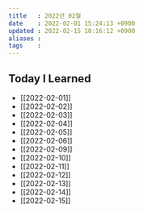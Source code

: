 ```yaml
---
title   : 2022년 02월 
date    : 2022-02-01 15:24:13 +0900
updated : 2022-02-15 10:16:12 +0900
aliases : 
tags    : 
---
```

## Today I Learned 
- [[2022-02-01]]
- [[2022-02-02]]
- [[2022-02-03]]
- [[2022-02-04]]
- [[2022-02-05]]
- [[2022-02-06]]
- [[2022-02-09]]
- [[2022-02-10]]
- [[2022-02-11]]
- [[2022-02-12]]
- [[2022-02-13]]
- [[2022-02-14]]
- [[2022-02-15]]
